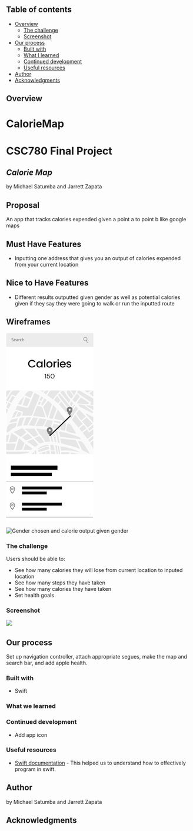 


## Table of contents

- [Overview](#overview)
  - [The challenge](#the-challenge)
  - [Screenshot](#screenshot)
- [Our process](#my-process)
  - [Built with](#built-with)
  - [What I learned](#what-i-learned)
  - [Continued development](#continued-development)
  - [Useful resources](#useful-resources)
- [Author](#author)
- [Acknowledgments](#acknowledgments)

<!-- **Note: Delete this note and update the table of contents based on what sections you keep.** -->

## Overview

# CalorieMap
# CSC780 Final Project
## _Calorie Map_
by Michael Satumba and Jarrett Zapata

## Proposal
An app that tracks calories expended given a point a to point b like google maps

## Must Have Features

- Inputting one address that gives you an output of calories expended from your current location

## Nice to Have Features
- Different results outputted given gender as well as potential calories given if they say they were going to walk or run the inputted route

## Wireframes

![Basic UI](./wireframe1.png)

![Gender chosen and calorie output given gender](/images/wireframe2.png)

### The challenge

Users should be able to:

- See how many calories they will lose from current location to inputed location
- See how many steps they have taken
- See how many calories they have taken
- Set health goals

### Screenshot

![](<./public/localhost_3000_(iPhone%2012%20Pro).png>)


## Our process

Set up navigation controller, attach appropriate segues, make the map and search bar, and add apple health.

### Built with

- Swift

### What we learned



### Continued development

<!-- Use this section to outline areas that you want to continue focusing on in future projects. These could be concepts you're still not completely comfortable with or techniques you found useful that you want to refine and perfect. -->

- Add app icon

<!-- **Note: Delete this note and the content within this section and replace with your own plans for continued development.** -->

### Useful resources

- [Swift documentation](https://www.swift.org/documentation/) - This helped us to understand how to effectively program in swift.

<!-- - [Example resource 2](https://www.example.com) - This is an amazing article which helped me finally understand XYZ. I'd recommend it to anyone still learning this concept.

**Note: Delete this note and replace the list above with resources that helped you during the challenge. These could come in handy for anyone viewing your solution or for yourself when you look back on this project in the future.** -->

## Author

by Michael Satumba and Jarrett Zapata

<!-- **Note: Delete this note and add/remove/edit lines above based on what links you'd like to share.** -->

## Acknowledgments

<!-- This is where you can give a hat tip to anyone who helped you out on this project. Perhaps you worked in a team or got some inspiration from someone else's solution. This is the perfect place to give them some credit. -->


<!-- **Note: Delete this note and edit this section's content as necessary. If you completed this challenge by yourself, feel free to delete this section entirely.** -->

